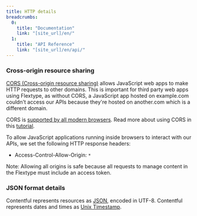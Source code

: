 ```yaml
---
title: HTTP details
breadcrumbs:
  0:
    title: "Documentation"
    link: "[site_url]/en/"
  1:
    title: "API Reference"
    link: "[site_url]/en/api/"
---
```


### Cross-origin resource sharing

[CORS (Cross-origin resource sharing)](https://en.wikipedia.org/wiki/Cross-origin_resource_sharing) allows JavaScript web apps to make HTTP requests to other domains. This is important for third party web apps using Flextype, as without CORS, a JavaScript app hosted on example.com couldn't access our APIs because they're hosted on another.com which is a different domain.

CORS is [supported by all modern browsers](http://caniuse.com/cors). Read more about using CORS in this [tutorial](https://www.html5rocks.com/en/tutorials/cors/).

To allow JavaScript applications running inside browsers to interact with our APIs, we set the following HTTP response headers:

* Access-Control-Allow-Origin: `*`

Note: Allowing all origins is safe because all requests to manage content in the Flextype must include an access token.


### JSON format details

Contentful represents resources as [JSON](http://json.org/), encoded in UTF-8. Contentful represents dates and times as [Unix Timestamp](https://www.unixtimestamp.com).
